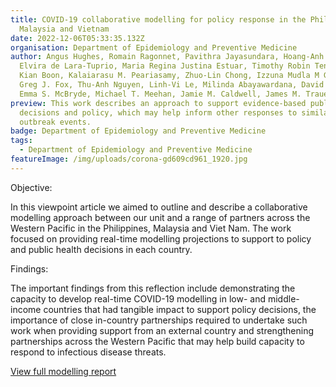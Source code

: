 ```yaml
---
title: COVID-19 collaborative modelling for policy response in the Philippines,
  Malaysia and Vietnam
date: 2022-12-06T05:33:35.132Z
organisation: Department of Epidemiology and Preventive Medicine
author: Angus Hughes, Romain Ragonnet, Pavithra Jayasundara, Hoang-Anh Ngo,
  Elvira de Lara-Tuprio, Maria Regina Justina Estuar, Timothy Robin Teng, Law
  Kian Boon, Kalaiarasu M. Peariasamy, Zhuo-Lin Chong, Izzuna Mudla M Ghazali,
  Greg J. Fox, Thu-Anh Nguyen, Linh-Vi Le, Milinda Abayawardana, David Shipman,
  Emma S. McBryde, Michael T. Meehan, Jamie M. Caldwell, James M. Trauer
preview: This work describes an approach to support evidence-based public health
  decisions and policy, which may help inform other responses to similar
  outbreak events.
badge: Department of Epidemiology and Preventive Medicine
tags:
  - Department of Epidemiology and Preventive Medicine
featureImage: /img/uploads/corona-gd609cd961_1920.jpg
---
```

Objective: 

In this viewpoint article we aimed to outline and describe a collaborative modelling approach between our unit and a range of partners across the Western Pacific in the Philippines, Malaysia and Viet Nam. The work focused on providing real-time modelling projections to support to policy and public health decisions in each country.

Findings: 

The important findings from this reflection include demonstrating the capacity to develop real-time COVID-19 modelling in low- and middle-income countries that had tangible impact to support policy decisions, the importance of close in-country partnerships required to undertake such work when providing support from an external country and strengthening partnerships across the Western Pacific that may help build capacity to respond to infectious disease threats.

<a href="https://www.thelancet.com/journals/lanwpc/article/PIIS2666-6065(22)00178-X/fulltext" target="_blank">
View full modelling report
</a>